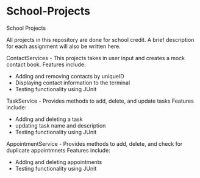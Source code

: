 # School-Projects
School Projects

All projects in this repository are done for school credit. A brief description for each assignment will also be written here.

ContactServices - This projects takes in user input and creates a mock contact book. 
Features include:
* Adding and removing contacts by uniqueID 
* Displaying contact information to the terminal
* Testing functionality using JUnit

TaskService - Provides methods to add, delete, and update tasks
Features include:
* Adding and deleting a task
* updating task name and description 
* Testing functionality using JUnit

AppointmentService - Provides methods to add, delete, and check for duplicate appointmnets
Features include: 
* Adding and deleting appointments
* Testing functionality using JUnit
